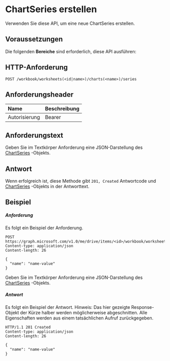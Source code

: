 # <a name="create-chartseries"></a>ChartSeries erstellen

Verwenden Sie diese API, um eine neue ChartSeries erstellen.
## <a name="prerequisites"></a>Voraussetzungen
Die folgenden **Bereiche** sind erforderlich, diese API ausführen: 
## <a name="http-request"></a>HTTP-Anforderung
<!-- { "blockType": "ignored" } -->
```http
POST /workbook/worksheets(<id|name>)/charts(<name>)/series

```
## <a name="request-headers"></a>Anforderungsheader
| Name       | Beschreibung|
|:---------------|:----------|
| Autorisierung  | Bearer<code>|


## <a name="request-body"></a>Anforderungstext
Geben Sie im Textkörper Anforderung eine JSON-Darstellung des [ChartSeries](../resources/chartseries.md) -Objekts.


## <a name="response"></a>Antwort
Wenn erfolgreich ist, diese Methode gibt `201, Created` Antwortcode und [ChartSeries](../resources/chartseries.md) -Objekts in der Antworttext.

## <a name="example"></a>Beispiel
##### <a name="request"></a>Anforderung
Es folgt ein Beispiel der Anforderung.
<!-- {
  "blockType": "request",
  "name": "create_chartseries_from_chart"
}-->
```http
POST https://graph.microsoft.com/v1.0/me/drive/items/<id>/workbook/worksheets(<id|name>)/charts(<name>)/series
Content-type: application/json
Content-length: 26

{
  "name": "name-value"
}
```
Geben Sie im Textkörper Anforderung eine JSON-Darstellung des [ChartSeries](../resources/chartseries.md) -Objekts.
##### <a name="response"></a>Antwort
Es folgt ein Beispiel der Antwort. Hinweis: Das hier gezeigte Response-Objekt der Kürze halber werden möglicherweise abgeschnitten. Alle Eigenschaften werden aus einem tatsächlichen Aufruf zurückgegeben.
<!-- {
  "blockType": "response",
  "truncated": true,
  "@odata.type": "microsoft.graph.chartSeries"
} -->
```http
HTTP/1.1 201 Created
Content-type: application/json
Content-length: 26

{
  "name": "name-value"
}
```

<!-- uuid: 8fcb5dbc-d5aa-4681-8e31-b001d5168d79
2015-10-25 14:57:30 UTC -->
<!-- {
  "type": "#page.annotation",
  "description": "Create ChartSeries",
  "keywords": "",
  "section": "documentation",
  "tocPath": ""
}-->